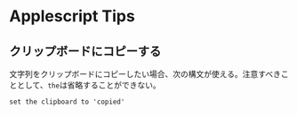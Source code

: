 # Applescript Tips

## クリップボードにコピーする
文字列をクリップボードにコピーしたい場合、次の構文が使える。注意すべきこととして、`the`は省略することができない。
```applescript
set the clipboard to 'copied'
```